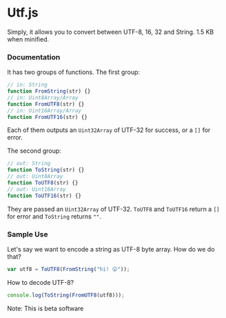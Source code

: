 # Utf.js

Simply, it allows you to convert between UTF-8, 16, 32 and String. 1.5 KB when minified.

### Documentation

It has two groups of functions. The first group:

```javascript
// in: String
function FromString(str) {}
// in: Uint8Array/Array
function FromUTF8(str) {}
// in: Uint16Array/Array
function FromUTF16(str) {}
```

Each of them outputs an `Uint32Array` of UTF-32 for success, or a `[]` for error.

The second group:

```javascript
// out: String
function ToString(str) {}
// out: Uint8Array
function ToUTF8(str) {}
// out: Uint16Array
function ToUTF16(str) {}
```

They are passed an `Uint32Array` of UTF-32. `ToUTF8` and `ToUTF16` return a `[]` for error and `ToString` returns `""`.

### Sample Use

Let's say we want to encode a string as UTF-8 byte array. How do we do that?

```javascript
var utf8 = ToUTF8(FromString("hi! 😮"));
```

How to decode UTF-8?

```javascript
console.log(ToString(FromUTF8(utf8)));
```

Note: This is beta software
